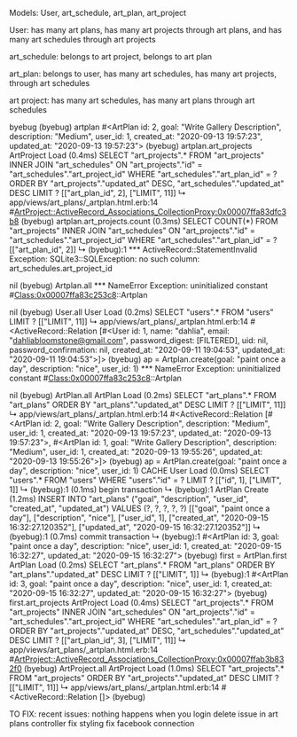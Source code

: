 Models: User, art_schedule, art_plan, art_project 

User: has many art plans, has many art projects through art plans, and has many art schedules through art projects

art_schedule: belongs to art project, belongs to art plan 

art_plan: belongs to user, has many art schedules, has many art projects, through art schedules 

art project: has many art schedules, has many art plans through art schedules 


byebug 
(byebug) artplan
#<ArtPlan id: 2, goal: "Write Gallery Description", description: "Medium", user_id: 1, created_at: "2020-09-13 19:57:23", updated_at: "2020-09-13 19:57:23">
(byebug) artplan.art_projects
  ArtProject Load (0.4ms)  SELECT "art_projects".* FROM "art_projects" INNER JOIN "art_schedules" ON "art_projects"."id" = "art_schedules"."art_project_id" WHERE "art_schedules"."art_plan_id" = ? ORDER BY "art_projects"."updated_at" DESC, "art_schedules"."updated_at" DESC LIMIT ?  [["art_plan_id", 2], ["LIMIT", 11]]
  ↳ app/views/art_plans/_artplan.html.erb:14
#<ArtProject::ActiveRecord_Associations_CollectionProxy:0x00007ffa83dfc3b8>
(byebug) artplan.art_projects.count
   (0.3ms)  SELECT COUNT(*) FROM "art_projects" INNER JOIN "art_schedules" ON "art_projects"."id" = "art_schedules"."art_project_id" WHERE "art_schedules"."art_plan_id" = ?  [["art_plan_id", 2]]
  ↳ (byebug):1
*** ActiveRecord::StatementInvalid Exception: SQLite3::SQLException: no such column: art_schedules.art_project_id

nil
(byebug) Artplan.all
*** NameError Exception: uninitialized constant #<Class:0x00007ffa83c253c8>::Artplan

nil
(byebug) User.all
  User Load (0.2ms)  SELECT "users".* FROM "users" LIMIT ?  [["LIMIT", 11]]
  ↳ app/views/art_plans/_artplan.html.erb:14
#<ActiveRecord::Relation [#<User id: 1, name: "dahlia", email: "dahliabloomstone@gmail.com", password_digest: [FILTERED], uid: nil, password_confirmation: nil, created_at: "2020-09-11 19:04:53", updated_at: "2020-09-11 19:04:53">]>
(byebug) ap = Artplan.create(goal: "paint once a day", description: "nice", user_id: 1)
*** NameError Exception: uninitialized constant #<Class:0x00007ffa83c253c8>::Artplan

nil
(byebug) ArtPlan.all
  ArtPlan Load (0.2ms)  SELECT "art_plans".* FROM "art_plans" ORDER BY "art_plans"."updated_at" DESC LIMIT ?  [["LIMIT", 11]]
  ↳ app/views/art_plans/_artplan.html.erb:14
#<ActiveRecord::Relation [#<ArtPlan id: 2, goal: "Write Gallery Description", description: "Medium", user_id: 1, created_at: "2020-09-13 19:57:23", updated_at: "2020-09-13 19:57:23">, #<ArtPlan id: 1, goal: "Write Gallery Description", description: "Medium", user_id: 1, created_at: "2020-09-13 19:55:26", updated_at: "2020-09-13 19:55:26">]>
(byebug) ap = ArtPlan.create(goal: "paint once a day", description: "nice", user_id: 1)
  CACHE User Load (0.0ms)  SELECT "users".* FROM "users" WHERE "users"."id" = ? LIMIT ?  [["id", 1], ["LIMIT", 1]]
  ↳ (byebug):1
   (0.1ms)  begin transaction
  ↳ (byebug):1
  ArtPlan Create (1.2ms)  INSERT INTO "art_plans" ("goal", "description", "user_id", "created_at", "updated_at") VALUES (?, ?, ?, ?, ?)  [["goal", "paint once a day"], ["description", "nice"], ["user_id", 1], ["created_at", "2020-09-15 16:32:27.120352"], ["updated_at", "2020-09-15 16:32:27.120352"]]
  ↳ (byebug):1
   (0.7ms)  commit transaction
  ↳ (byebug):1
#<ArtPlan id: 3, goal: "paint once a day", description: "nice", user_id: 1, created_at: "2020-09-15 16:32:27", updated_at: "2020-09-15 16:32:27">
(byebug) first = ArtPlan.first
  ArtPlan Load (0.2ms)  SELECT "art_plans".* FROM "art_plans" ORDER BY "art_plans"."updated_at" DESC LIMIT ?  [["LIMIT", 1]]
  ↳ (byebug):1
#<ArtPlan id: 3, goal: "paint once a day", description: "nice", user_id: 1, created_at: "2020-09-15 16:32:27", updated_at: "2020-09-15 16:32:27">
(byebug) first.art_projects
  ArtProject Load (0.4ms)  SELECT "art_projects".* FROM "art_projects" INNER JOIN "art_schedules" ON "art_projects"."id" = "art_schedules"."art_project_id" WHERE "art_schedules"."art_plan_id" = ? ORDER BY "art_projects"."updated_at" DESC, "art_schedules"."updated_at" DESC LIMIT ?  [["art_plan_id", 3], ["LIMIT", 11]]
  ↳ app/views/art_plans/_artplan.html.erb:14
#<ArtProject::ActiveRecord_Associations_CollectionProxy:0x00007ffab3b832f0>
(byebug) ArtProject.all
  ArtProject Load (1.0ms)  SELECT "art_projects".* FROM "art_projects" ORDER BY "art_projects"."updated_at" DESC LIMIT ?  [["LIMIT", 11]]
  ↳ app/views/art_plans/_artplan.html.erb:14
#<ActiveRecord::Relation []>
(byebug) 


TO FIX: 
recent issues: 
nothing happens when you login
delete issue in art plans controller 
fix styling
fix facebook connection 